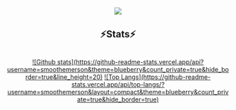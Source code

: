 <h1 align="center">
<img src="https://readme-typing-svg.herokuapp.com/?font=Righteous&size=35&center=true&vCenter=true&width=500&height=70&duration=4000&lines=olá!+👋;+me+chamo+Emerson!;" />
</h1>

<h2 align="center" >⚡Stats⚡</h2>
<br>
<div align="center" >
  <a href="#">![Github stats](https://github-readme-stats.vercel.app/api?username=smoothemerson&theme=blueberry&count_private=true&hide_border=true&line_height=20)</a>
  <a href="#">![Top Langs](https://github-readme-stats.vercel.app/api/top-langs/?username=smoothemerson&layout=compact&theme=blueberry&count_private=true&hide_border=true)</a>
</div>
<br>



